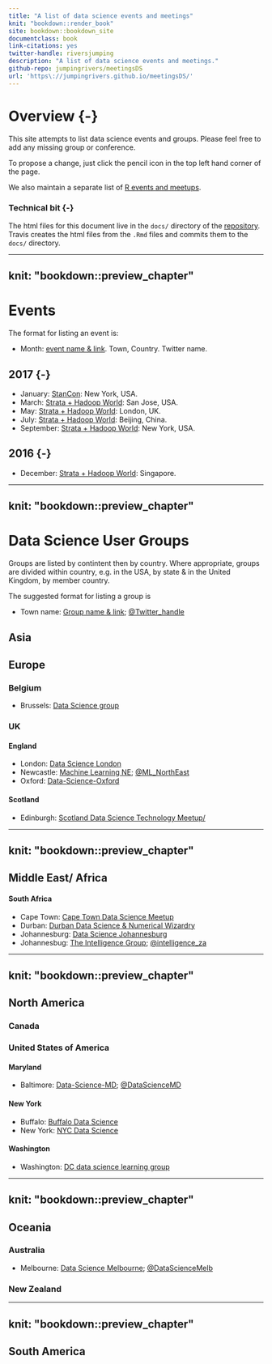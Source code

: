 ```yaml
--- 
title: "A list of data science events and meetings"
knit: "bookdown::render_book"
site: bookdown::bookdown_site
documentclass: book
link-citations: yes
twitter-handle: riversjumping
description: "A list of data science events and meetings."
github-repo: jumpingrivers/meetingsDS
url: 'https\://jumpingrivers.github.io/meetingsDS/'
---
```


# Overview {-}

This site attempts to list data science events and groups. Please 
feel free to add any missing group or conference. 

To propose a change, just click the pencil icon in the top left hand corner of the page.

We also maintain a separate list of [R events and meetups](https://jumpingrivers.github.io/meetingsR/).



### Technical bit {-}

The html files for this document live in the `docs/` directory of the [repository](https://github.com/jumpingrivers/meetingsDS/). Travis
creates the html files from the `.Rmd` files and commits them to the `docs/` directory.

<!--chapter:end:index.Rmd-->

---
knit: "bookdown::preview_chapter"
---

# Events

The format for listing an event is:

  * Month: [event name & link](http://www.example.com). Town, Country. Twitter name.

## 2017 {-}

  * January: [StanCon](http://mc-stan.org/events/stancon.html): New York, USA.
  * March: [Strata + Hadoop World](http://conferences.oreilly.com/strata): San Jose, USA.
  * May: [Strata + Hadoop World](http://conferences.oreilly.com/strata): London, UK.
  * July: [Strata + Hadoop World](http://conferences.oreilly.com/strata): Beijing, China.
  * September: [Strata + Hadoop World](http://conferences.oreilly.com/strata): New York, USA.

## 2016 {-}

  * December: [Strata + Hadoop World](http://conferences.oreilly.com/strata): Singapore.

<!--chapter:end:01-events.Rmd-->

---
knit: "bookdown::preview_chapter"
---

# Data Science User Groups

Groups are listed by contintent then by country. Where appropriate, groups are 
divided within country, e.g. in the USA, by state & in the United Kingdom, by member country.

The suggested format for listing a group is

  * Town name: [Group name & link](http://www.example.com/); [\@Twitter_handle](http://www.example.com/)


<!--chapter:end:02_groups_aaa.Rmd-->

## Asia


<!--chapter:end:02_groups_asia.Rmd-->

## Europe

### Belgium

  * Brussels: [Data Science group](https://www.meetup.com/Data-Science-Community-Meetup/events/223397829/)

### UK

#### England

  * London: [Data Science London](https://www.meetup.com/Data-Science-London/)
  * Newcastle: [Machine Learning NE](https://twitter.com/ML_NorthEast); [\@ML_NorthEast](https://twitter.com/ML_NorthEast)
  * Oxford: [Data-Science-Oxford](http://www.meetup.com/Data-Science-Oxford/)
  
#### Scotland

  * Edinburgh: [Scotland Data Science Technology Meetup/](https://www.meetup.com/Scotland-Data-Science-Technology-Meetup/)

<!--chapter:end:02_groups_europe.Rmd-->

---
knit: "bookdown::preview_chapter"
---

## Middle East/ Africa

#### South Africa

  * Cape Town: [Cape Town Data Science Meetup](http://www.meetup.com/Cape-Town-Data-Science-Meetup/)
  * Durban: [Durban Data Science & Numerical Wizardry](http://www.meetup.com/Durban-Data-Science-Numerical-Wizardry/)
  * Johannesburg: [Data Science Johannesburg](http://www.meetup.com/Data-Science-Johannesburg/)
  * Johannesbug: [The Intelligence Group](http://www.meetup.com/The-Intelligence-Group-Johannesburg/); [@intelligence_za](https://twitter.com/intelligence_za)
  

<!--chapter:end:02_groups_middle_east_africa.Rmd-->

---
knit: "bookdown::preview_chapter"
---

## North America

### Canada 
  

### United States of America

#### Maryland 

  * Baltimore: [Data-Science-MD](https://www.meetup.com/Data-Science-MD/); [\@DataScienceMD](https://twitter.com/DataScienceMD)

#### New York 

  * Buffalo: [Buffalo Data Science](https://bufdatascience.github.io/)
  * New York: [NYC Data Science](https://www.meetup.com/NYC-Data-Science/)
  
#### Washington

  * Washington: [DC data science learning group](https://www.meetup.com/DC-Data-Science-Learning-Group/)
  
  

<!--chapter:end:02_groups_north_america.Rmd-->

---
knit: "bookdown::preview_chapter"
---

## Oceania

### Australia

  * Melbourne: [Data Science Melbourne](http://www.datasciencemelbourne.com/); [\@DataScienceMelb](https://twitter.com/DataScienceMelb)

### New Zealand


<!--chapter:end:02_groups_oceania.Rmd-->

---
knit: "bookdown::preview_chapter"
---

## South America


<!--chapter:end:02_groups_south_america.Rmd-->

